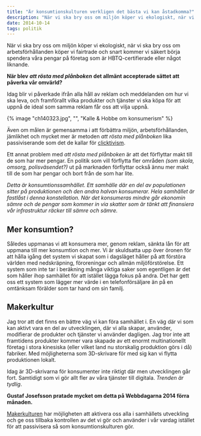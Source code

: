 ```yaml
---
title: "Är konsumtionskulturen verkligen det bästa vi kan åstadkomma?"
description: "När vi ska bry oss om miljön köper vi ekologiskt, när vi ska bry oss om arbetsförhållanden köper vi fairtrade och snart kommer vi säkert…"
date: 2014-10-14
tags: politik
---
```


När vi ska bry oss om miljön köper vi ekologiskt, när vi ska bry oss om arbetsförhållanden köper vi fairtrade och snart kommer vi säkert börja spendera våra pengar på företag som är HBTQ-certifierade eller något liknande.

**När blev** _**att rösta med plånboken**_ **det allmänt accepterade sättet att påverka vår omvärld?**

Idag blir vi påverkade ifrån alla håll av reklam och meddelanden om hur vi ska leva, och framförallt vilka produkter och tjänster vi ska köpa för att uppnå de ideal som samma reklam får oss att vilja uppnå.

{% image "ch140323.jpg", "", "Kalle & Hobbe om konsumerism" %}

Även om målen är gemensamma i att förbättra miljön, arbetsförhållanden, jämlikhet och mycket mer är metoden _att rösta med plånboken_ lika passiviserande som det de kallar för [clicktivism](http://www.theguardian.com/commentisfree/2010/aug/12/clicktivism-ruining-leftist-activism).

Ett annat problem med _att rösta med plånboken_ är att det förflyttar makt till de som har mer pengar. En politik som vill förflytta fler områden _(som skola, omsorg, polisväsendet?)_ ut på marknaden förflyttar också ännu mer makt till de som har pengar och bort från de som har lite.

_Detta är konsumtionssamhället. Ett samhälle där en del av populationen sitter på produktionen och den andra halvan konsumerar. Hela samhället är fastlåst i denna konstellation. När det konsumeras mindre går ekonomin sämre och de pengar som kommer in via skatter som är tänkt att finansiera vår infrastruktur räcker till sämre och sämre._

## Mer konsumtion?

Således uppmanas vi att konsumera mer, genom reklam, sänkta lån för att uppmana till mer konsumtion och mer. Vi är skuldsatta upp över öronen för att hålla igång det system vi skapat som i dagsläget håller på att förstöra världen med nedskräpning, föroreningar och allmän miljöförstörelse. Ett system som inte tar i beräkning många viktiga saker som egentligen är det som håller ihop samhället för att istället lägga fokus på andra. Det har gett oss ett system som lägger mer värde i en telefonförsäljare än på en omtänksam förälder som tar hand om sin familj.

## Makerkultur

Jag tror att det finns en bättre väg vi kan föra samhället i. En väg där vi som kan aktivt vara en del av utvecklingen, där vi alla skapar, använder, modifierar de produkter och tjänster vi använder dagligen. Jag tror inte att framtidens produkter kommer vara skapade av ett enormt multinationellt företag i stora kinesiska (eller vilket land nu storskalig produktion görs i då) fabriker. Med möjligheterna som 3D-skrivare för med sig kan vi flytta produktionen lokalt.

Idag är 3D-skrivarna för konsumenter inte riktigt där men utvecklingen går fort. Samtidigt som vi gör allt fler av våra tjänster till digitala. _Trenden är tydlig_.

**Gustaf Josefsson pratade mycket om detta på Webbdagarna 2014 förra månaden.**

[Makerkulturen](http://en.wikipedia.org/wiki/Maker_culture) har möjligheten att aktivera oss alla i samhällets utveckling och ge oss tillbaka kontrollen av det vi gör och använder i vår vardag istället för att passivisera så som konsumtionskulturen gör.
